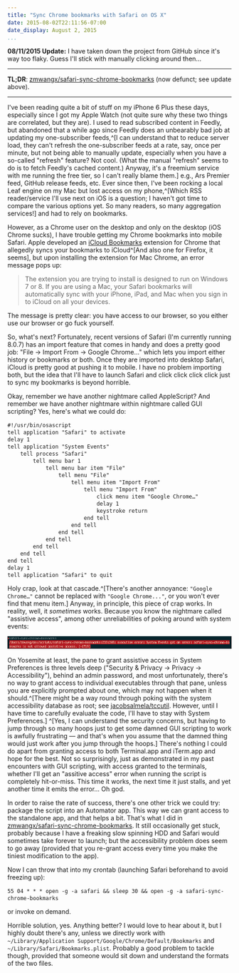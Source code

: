 ```yaml
---
title: "Sync Chrome bookmarks with Safari on OS X"
date: 2015-08-02T22:11:56-07:00
date_display: August 2, 2015
...
```


**08/11/2015 Update:** I have taken down the project from GitHub since it's way too flaky. Guess I'll stick with manually clicking around then...

---

**TL;DR**: [zmwangx/safari-sync-chrome-bookmarks](https://github.com/zmwangx/safari-sync-chrome-bookmarks) (now defunct; see update above).

---

I've been reading quite a bit of stuff on my iPhone 6 Plus these days, especially since I got my Apple Watch (not quite sure why these two things are correlated, but they are). I used to read subscribed content in Feedly, but abandoned that a while ago since Feedly does an unbearably bad job at updating my one-subscriber feeds,^[I can understand that to reduce server load, they can't refresh the one-subscriber feeds at a rate, say, once per minute, but not being able to manually update, especially when you have a so-called "refresh" feature? Not cool. (What the manual "refresh" seems to do is to fetch Feedly's cached content.) Anyway, it's a freemium service with me running the free tier, so I can't really blame them.] e.g., Ars Premier feed, GitHub release feeds, etc. Ever since then, I've been rocking a local Leaf engine on my Mac but lost access on my phone,^[Which RSS reader/service I'll use next on iOS is a question; I haven't got time to compare the various options yet. So many readers, so many aggregation services!] and had to rely on bookmarks.

However, as a Chrome user on the desktop and only on the desktop (iOS Chrome sucks), I have trouble getting my Chrome bookmarks into mobile Safari. Apple developed an [iCloud Bookmarks](https://chrome.google.com/webstore/detail/icloud-bookmarks/fkepacicchenbjecpbpbclokcabebhah?hl=en) extension for Chrome that allegedly syncs your bookmarks to iCloud^[And also one for Firefox, it seems], but upon installing the extension for Mac Chrome, an error message pops up:

> The extension you are trying to install is designed to run on Windows 7 or 8. If you are using a Mac, your Safari bookmarks will automatically sync with your iPhone, iPad, and Mac when you sign in to iCloud on all your devices.

The message is pretty clear: you have access to our browser, so you either use our browser or go fuck yourself.

So, what's next? Fortunately, recent versions of Safari (I'm currently running 8.0.7) has an import feature that comes in handy and does a pretty good job: "File -> Import From -> Google Chrome..." which lets you import either history or bookmarks or both. Once they are imported into desktop Safari, iCloud is pretty good at pushing it to mobile. I have no problem importing both, but the idea that I'll have to launch Safari and click click click click just to sync my bookmarks is beyond horrible.

Okay, remember we have another nightmare called AppleScript? And remember we have another nightmare within nightmare called GUI scripting? Yes, here's what we could do:

```applescript
#!/usr/bin/osascript
tell application "Safari" to activate
delay 1
tell application "System Events"
	tell process "Safari"
		tell menu bar 1
			tell menu bar item "File"
				tell menu "File"
					tell menu item "Import From"
						tell menu "Import From"
							click menu item "Google Chrome…"
							delay 1
							keystroke return
						end tell
					end tell
				end tell
			end tell
		end tell
	end tell
end tell
delay 1
tell application "Safari" to quit
```

Holy crap, look at that cascade.^[There's another annoyance: `"Google Chrome…"` cannot be replaced with `"Google Chrome..."`, or you won't ever find that menu item.] Anyway, in principle, this piece of crap works. In reality, well, it *sometimes* works. Because you know the nightmare called "assistive access", among other unreliabilities of poking around with system events:

![Familiar?](/img/20150802-assistive-access-nightmare.png)

On Yosemite at least, the pane to grant assistive access in System Preferences is three levels deep ("Security & Privacy -> Privacy -> Accessibility"), behind an admin password, and most unfortunately, there's no way to grant access to individual executables through that pane, unless you are explicitly prompted about one, which may not happen when it should.^[There might be a way round through poking with the system accessibility database as root; see [jacobsalmela/tccutil](https://github.com/jacobsalmela/tccutil). However, until I have time to carefully evaluate the code, I'll have to stay with System Preferences.] ^[Yes, I can understand the security concerns, but having to jump through so many hoops just to get some damned GUI scripting to work is awfully frustrating — and that's when you assume that the damned thing would just work after you jump through the hoops.] There's nothing I could do apart from granting access to both Terminal.app and iTerm.app and hope for the best. Not so surprisingly, just as demonstrated in my past encounters with GUI scripting, with access granted to the terminals, whether I'll get an "assitive access" error when running the script is completely hit-or-miss. This time it works, the next time it just stalls, and yet another time it emits the error... Oh god.

In order to raise the rate of success, there's one other trick we could try: package the script into an Automator app. This way we can grant access to the standalone app, and that helps a bit. That's what I did in [zmwangx/safari-sync-chrome-bookmarks](https://github.com/zmwangx/safari-sync-chrome-bookmarks). It still occasionally get stuck, probably because I have a freaking slow spinning HDD and Safari would sometimes take forever to launch; but the accessibility problem does seem to go away (provided that you re-grant access every time you make the tiniest modification to the app).

Now I can throw that into my crontab (launching Safari beforehand to avoid freezing up):

```crontab
55 04 * * * open -g -a safari && sleep 30 && open -g -a safari-sync-chrome-bookmarks
```

or invoke on demand.

Horrible solution, yes. Anything better? I would love to hear about it, but I highly doubt there's any, unless we directly work with `~/Library/Application Support/Google/Chrome/Default/Bookmarks` and `~/Library/Safari/Bookmarks.plist`. Probably a good problem
to tackle though, provided that someone would sit down and understand the formats of the two files.
